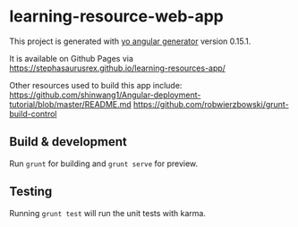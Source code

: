 # learning-resource-web-app

This project is generated with [yo angular generator](https://github.com/yeoman/generator-angular)
version 0.15.1.

It is available on Github Pages via https://stephasaurusrex.github.io/learning-resources-app/

Other resources used to build this app include:
https://github.com/shinwang1/Angular-deployment-tutorial/blob/master/README.md
https://github.com/robwierzbowski/grunt-build-control

## Build & development

Run `grunt` for building and `grunt serve` for preview.

## Testing

Running `grunt test` will run the unit tests with karma.
